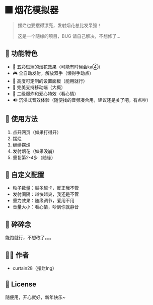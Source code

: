 # 🎆 烟花模拟器

> 摆烂也要摆得漂亮，发射烟花总比发呆强！
> 
> 这是一个随缘的项目，BUG 请自己解决，不想修了...


## 🌟 功能特色

- 🎨 五彩斑斓的烟花效果（可能有时候会ka④）
- 🎮 全自动发射，解放双手（懒得手动点）
- 🔧 高度可定制的设置面板（能用就行）
- 📱 完美支持移动端（大概）
- 💫 二级爆炸和爱心特效（看心情）
- 🔊 沉浸式音效体验（随便找的音频凑合用，建议还是关了吧，有点吵）

## 🎯 使用方法

1. 点开网页（如果打得开）
2. 摆烂
3. 继续摆烂
4. 发射烟花（如果没崩）
5. 重复第2-4步（随缘）

## 🎨 自定义配置

- 粒子数量：越多越卡，反正我不管
- 发射间隔：越快越爽，我还是不管
- 重力效果：随缘调节，爱用不用
- 音量大小：看心情，吵到你就静音

## 💭 碎碎念

能跑就行，不想改了。。。

## 👨‍💻 作者

- curtain28（摆烂Ing）

## 📝 License

随便用，开心就好，新年快乐~ 